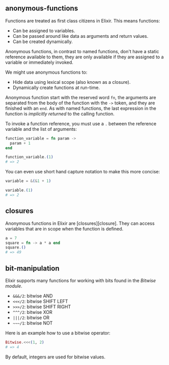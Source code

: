 ## anonymous-functions

Functions are treated as first class citizens in Elixir. This means functions:

- Can be assigned to variables.
- Can be passed around like data as arguments and return values.
- Can be created dynamically.

Anonymous functions, in contrast to named functions, don't have a static reference available to them, they are only available if they are assigned to a variable or immediately invoked.

We might use anonymous functions to:

- Hide data using lexical scope (also known as a closure).
- Dynamically create functions at run-time.

Anonymous function start with the reserved word `fn`, the arguments are separated from the body of the function with the `->` token, and they are finished with an `end`. As with named functions, the last expression in the function is _implicitly returned_ to the calling function.

To invoke a function reference, you must use a `.` between the reference variable and the list of arguments:

```elixir
function_variable = fn param ->
  param + 1
end

function_variable.(1)
# => 2
```

You can even use short hand capture notation to make this more concise:

```elixir
variable = &(&1 + 1)

variable.(1)
# => 2
```

## closures

Anonymous functions in Elixir are [closures][closure]. They can access variables that are in scope when the function is defined.

```elixir
a = 7
square = fn -> a * a end
square.()
# => 49
```

## bit-manipulation

Elixir supports many functions for working with bits found in the _Bitwise module_.

- `&&&/2`: bitwise AND
- `<<</2`: bitwise SHIFT LEFT
- `>>>/2`: bitwise SHIFT RIGHT
- `^^^/2`: bitwise XOR
- `|||/2`: bitwise OR
- `~~~/1`: bitwise NOT

Here is an example how to use a bitwise operator:

```elixir
Bitwise.<<<(1, 2)
# => 4
```

By default, integers are used for bitwise values.
